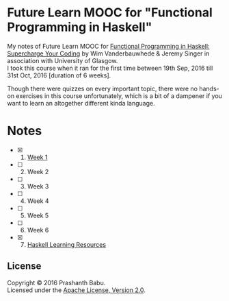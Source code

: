 # Future Learn MOOC for "Functional Programming in Haskell"

My notes of Future Learn MOOC for [Functional Programming in Haskell: Supercharge Your Coding](https://www.futurelearn.com/courses/functional-programming-haskell) by Wim Vanderbauwhede & Jeremy Singer in association with University of Glasgow.<br>
I took this course when it ran for the first time between 19th Sep, 2016 till 31st Oct, 2016 [duration of 6 weeks].

Though there were quizzes on every important topic, there were no hands-on exercises in this course unfortunately, which is a bit of a dampener if you want to learn an altogether different kinda language.

# Notes
- [x]  1. [Week 1](Week1_Notes.md)
- [ ]  2. Week 2
- [ ]  3. Week 3
- [ ]  4. Week 4
- [ ]  5. Week 5
- [ ]  6. Week 6
- [x]  7. [Haskell Learning Resources](Haskell_Learning_Resources.md)


## License
Copyright &copy; 2016 Prashanth Babu.<br>
Licensed under the [Apache License, Version 2.0](LICENSE).